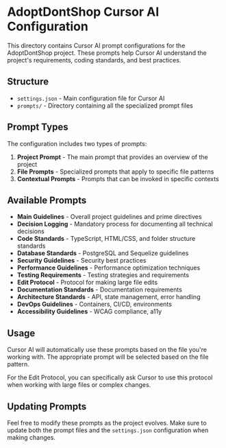 # AdoptDontShop Cursor AI Configuration

This directory contains Cursor AI prompt configurations for the AdoptDontShop project. These prompts help Cursor AI understand the project's requirements, coding standards, and best practices.

## Structure

- `settings.json` - Main configuration file for Cursor AI
- `prompts/` - Directory containing all the specialized prompt files

## Prompt Types

The configuration includes two types of prompts:

1. **Project Prompt** - The main prompt that provides an overview of the project
2. **File Prompts** - Specialized prompts that apply to specific file patterns
3. **Contextual Prompts** - Prompts that can be invoked in specific contexts

## Available Prompts

- **Main Guidelines** - Overall project guidelines and prime directives
- **Decision Logging** - Mandatory process for documenting all technical decisions
- **Code Standards** - TypeScript, HTML/CSS, and folder structure standards
- **Database Standards** - PostgreSQL and Sequelize guidelines
- **Security Guidelines** - Security best practices
- **Performance Guidelines** - Performance optimization techniques
- **Testing Requirements** - Testing strategies and requirements
- **Edit Protocol** - Protocol for making large file edits
- **Documentation Standards** - Documentation requirements
- **Architecture Standards** - API, state management, error handling
- **DevOps Guidelines** - Containers, CI/CD, environments
- **Accessibility Guidelines** - WCAG compliance, a11y

## Usage

Cursor AI will automatically use these prompts based on the file you're working with. The appropriate prompt will be selected based on the file pattern.

For the Edit Protocol, you can specifically ask Cursor to use this protocol when working with large files or complex changes.

## Updating Prompts

Feel free to modify these prompts as the project evolves. Make sure to update both the prompt files and the `settings.json` configuration when making changes.
